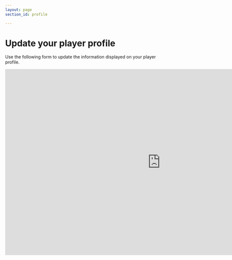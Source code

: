 ```yaml
---
layout: page
section_id: profile

---
```


# Update your player profile

Use the following form to update the information displayed on your player profile.

<iframe src="https://docs.google.com/forms/d/1zdgt8E6frNBQjoL3Smtqcf8DLfcxVQGJfP3UrMMUbe8/viewform?embedded=true" 
width="1000" height="600" frameborder="0" marginheight="0" marginwidth="0">Loading...</iframe>
